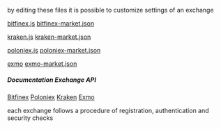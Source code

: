 by editing these files it is possible to customize settings of an exchange


[bitfinex.js](https://universalbit.it:3000/universalbit-blockchain/Gekko-M4/src/master/exchange/wrappers/bitfinex.js)
[bitfinex-market.json](https://universalbit.it:3000/universalbit-blockchain/Gekko-M4/src/master/exchange/wrappers/bitfinex-market.json)


[kraken.js](https://universalbit.it:3000/universalbit-blockchain/Gekko-M4/src/master/exchange/wrappers/kraken.js)
[kraken-market.json](https://universalbit.it:3000/universalbit-blockchain/Gekko-M4/src/master/exchange/wrappers/kraken-market.json)

[poloniex.js](https://universalbit.it:3000/universalbit-blockchain/Gekko-M4/src/master/exchange/wrappers/poloniex.js)
[poloniex-market.json](https://universalbit.it:3000/universalbit-blockchain/Gekko-M4/src/master/exchange/wrappers/poloniex-market.json)

[exmo](https://universalbit.it:3000/universalbit-blockchain/Gekko-M4/src/master/exchange/wrappers/exmo.js)
[exmo-market.json](https://universalbit.it:3000/universalbit-blockchain/Gekko-M4/src/master/exchange/wrappers/exmo-market.json)



##### Documentation Exchange API

[Bitfinex](https://docs.bitfinex.com/docs/ws-general)
[Poloniex](https://docs.poloniex.com/#introduction)
[Kraken](https://docs.kraken.com/rest/)
[Exmo](https://info.exmo.com/en/api/exmo-rest-api/)

each exchange follows a procedure of registration, authentication and security checks